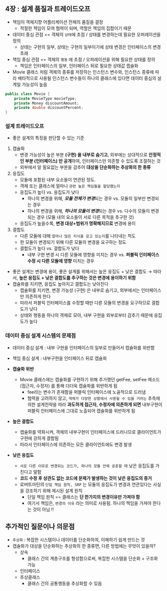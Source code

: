 ## 4장 :  설계 품질과 트레이드오프

- 책임이 객체지향 어플리케이션 전체의 품질을 결정
    - 적절한 책임이 모여 협력이 되며, 역할은 책임의 집합이기 때문
- 데이터 중심 관점 == 객체의 `상태`에 초점 / 상태를 변경하는데 필요한 오퍼레이션을 정의
    - 상태는 구현의 일부, 상태는 구현의 일부이기에 상태 변경은 인터페이스의 변경 초래
- 책임 중심 관점 == 객체의 `행동` 에 초점 / 오퍼레이션을 위해 필요한 상태를 정의
    - 책임은 인터페이스의 일부, 인터페이스 뒤로 필요한 상태값 캡슐화
- Movie 클래스 처럼 객체의 종류를 저장하는 인스턴스 변수와, 인스턴스 종류에 따라 배타적으로 사용될 인스턴스 변수들이 하나의 클래스에 있다면
데이터 중심의 설계일 가능성이 높음

```java
public class Movie {
	private MovieType movieType;
	private Money discountAmount;
	private double discountPercent;
}
```

### 설계 트레이드오프

- 좋은 설계의 특징을 판단할 수 있는 기준
1. 캡슐화
    - 변경 가능성이 높은 부분 **(구현) 을 내부로 숨기고**, 외부에는 상대적으로 **안정적인 부분 (인터페이스) 만 공개**하여, 인터페이스만 의존할 수 있도록 조절하는 것
    - 외부에서 알 필요없는 부분을 감추어 **대상을 단순화하는 추상화의 한 종류**
2. 응집도
    - 모듈에 포함된 내부 요소들이 연관된 정도.
    - 객체 또는 클래스에 얼마나 `관련 높은 책임들을 할당했는지`
    - 응집도가 높다 vs. 응집도가 낮다
        - 하나의 변경을 위해, ***모듈 전체가 변경***되는 경우 vs. 모듈의 일부만 변경되는 경우
        - 하나의 변경을 위해, ***하나의 모듈이 변경***되는 경우 vs. 다수의 모듈이 변경되는 경우 (모듈 내의 요소들이 서로 다른 목적을 추구한 것)
    - 응집도가 높을수록, **변경 대상+범위가 명확해지므로** 변경에 용이
3. 결합도
    - 다른 모듈에 대해 `얼마나 많은 지식을 갖고 있는지`를 나타내는 척도
    - 한 모듈이 변경되기 위해 다른 모듈의 변경을 요구하는 정도
    - 결합도가 높다 vs. 결합도가 낮다
        - 내부 구현 변경 시 다른 모듈에 영향을 미치는 경우 vs. **퍼블릭 인터페이스 수정 시 다른 모듈에 영향** 미치는 경우
- 좋은 설계는 변경에 용이, 좋은 설계를 위해서는 높은 응집도 + 낮은 결합도 → 따라서, **높은 응집도 + 낮은 결합도를 추구하는 것은 변경에 용이하기 위함**
- 캡슐화를 지키면, 응집도 높아지고 결합도는 낮아진다
    - 캡슐화를 지키면, 변경 가능성 (구현) 은 내부로 숨기고, 외부에서는 인터페이스만 의존하게 한다
    - 따라서 퍼블릭 인터페이스를 수정할 때만 다른 모듈의 변경을 요구하므로 결합도가 낮다
    - 상태와 행동을 하나의 객체로 모아, 내부 구현을 외부로부터 감추기 때문에 응집도가 높다

### 데이터 중심 설계 시스템의 문제점

- 데이터 중심 설계 : 내부 구현을 인터페이스의 일부로 만들어서 캡슐화를 위반함
- 책임 중심 설계 : 내부구현을 인터페이스 뒤로 캡슐화

- **캡슐화 위반**
    - Movie 클래스에는 캡슐화를 구현하기 위해 추가했던 getFee, setFee 메소드 (접근자, 수정자) 를 통해 더더욱 캡슐화를 위반하게 됨
        - fee라는 변수가 존재함을 퍼블릭 인터페이스에 노골적으로 드러냄
        - 협력을 고려하지 않고, `객체가 다양한 상황에서 사용될 수 있을 거라는` 추측에 의한 설계전략을 따라 **과도하게 접근자, 수정자에 의존하게 되면**
        내부구현이 퍼블릭 인터페이스에 그대로 노출되어 캡슐화를 위반하게 됨
- **높은 결합도**
    - 캡슐화를 약화시켜, 객체의 내부구현이 인터페이스에 드러나므로 클라이언트가 구현에 강하게 결합됨
    - 따라서 인터페이스에 의존하는 모든 클라이언트에도 변경 발생
- **낮은 응집도**
    - `서로 다른 이유로 변경되는 코드가, 하나의 모듈 안에 공존할 때` 낮은 응집도를 가진다고 말함
    - **코드 수정 후 상관도 없는 코드에 문제가 발생하는 것이 낮은 응집도의 증거**
    - 로버트마틴의 `단일 책임 원칙, SRP` 는 모듈의 응집도가 변경과 연관있다는 사실을 강조하기 위해 제시된 설계 원칙
        - 단일 책임 원칙 == 클래스는 **단 한가지의 변경이유만 가져야 함**
        - 여기서 책임은, `변경의 이유` 라는 의미로 사용됨. 하나의 책임을 가져야 한다는 것이 아님 !!
## 추가적인 질문이나 의문점

- `추상화` : 복잡한 시스템이나 데이터를 단순화하여, 이해하기 쉽게 만드는 것
- 캡슐화가 대상을 단순화하는 추상화의 한 종류면, 다른 방법에는 무엇이 있을까?
    - 상속
        - 클래스 간의 계층구조를 형성함으로써, 복잡한 시스템을 단순화 + 구조화 가능
    - 인터페이스
    - 추상클래스
        - 클래스 간의 공통행동을 추상화할 수 있음


